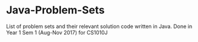 # Java-Problem-Sets

List of problem sets and their relevant solution code written in Java.
Done in Year 1 Sem 1 (Aug-Nov 2017) for CS1010J

